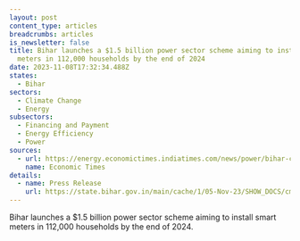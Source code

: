 ```yaml
---
layout: post
content_type: articles
breadcrumbs: articles
is_newsletter: false
title: Bihar launches a $1.5 billion power sector scheme aiming to install smart
  meters in 112,000 households by the end of 2024
date: 2023-11-08T17:32:34.488Z
states:
  - Bihar
sectors:
  - Climate Change
  - Energy
subsectors:
  - Financing and Payment
  - Energy Efficiency
  - Power
sources:
  - url: https://energy.economictimes.indiatimes.com/news/power/bihar-cm-nitish-kumar-launches-power-sector-projects-worth-rs-13934-crore/104906284
    name: Economic Times
details:
  - name: Press Release
    url: https://state.bihar.gov.in/main/cache/1/05-Nov-23/SHOW_DOCS/cm%20-%20570.pdf
---
```

Bihar launches a $1.5 billion power sector scheme aiming to install smart meters in 112,000 households by the end of 2024.
